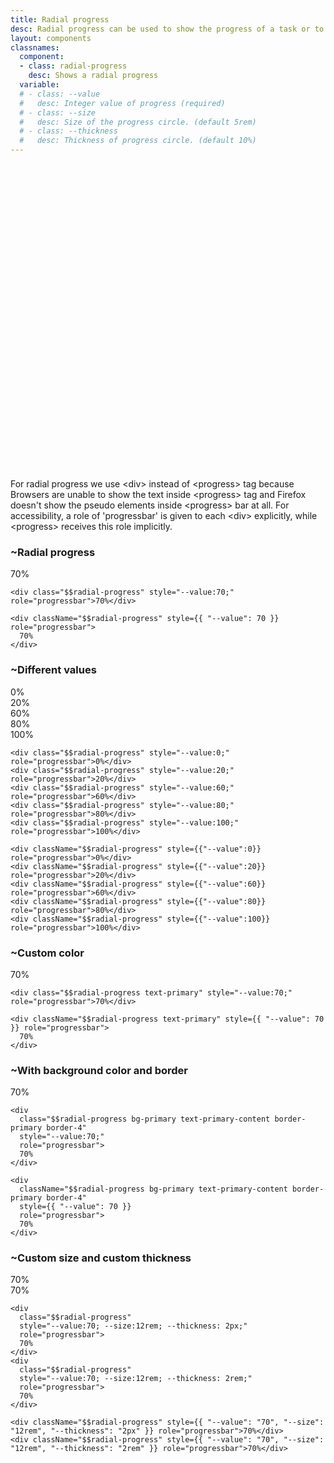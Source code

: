 ```yaml
---
title: Radial progress
desc: Radial progress can be used to show the progress of a task or to show the passing of time.
layout: components
classnames:
  component:
  - class: radial-progress
    desc: Shows a radial progress
  variable:
  # - class: --value
  #   desc: Integer value of progress (required)
  # - class: --size
  #   desc: Size of the progress circle. (default 5rem)
  # - class: --thickness
  #   desc: Thickness of progress circle. (default 10%)
---
```


<script>
  import Component from "$components/Component.svelte"
  import Translate from "$components/Translate.svelte"
</script>

<Translate text="Radial progress needs `--value` CSS variable to work.<br />To change the size, use `--size` CSS variable which has a default value of `5rem`.<br />To change the thickness, use `--thickness` CSS variable which is 10% of the size by default.<br />" />

<div class="alert alert-info text-sm mt-2">
  <svg xmlns="http://www.w3.org/2000/svg" fill="none" viewBox="0 0 24 24" class="stroke-info-content shrink-0 w-6 h-6"><path stroke-linecap="round" stroke-linejoin="round" stroke-width="2" d="M13 16h-1v-4h-1m1-4h.01M21 12a9 9 0 11-18 0 9 9 0 0118 0z"></path></svg>
  For radial progress we use &lt;div&gt; instead of &lt;progress&gt; tag because Browsers are unable to show the text inside &lt;progress&gt; tag and Firefox doesn't show the pseudo elements inside &lt;progress&gt; bar at all.
  For accessibility, a role of 'progressbar' is given to each &lt;div&gt; explicitly, while
  &lt;progress&gt; receives this role implicitly.
</div>


### ~Radial progress
<div class="radial-progress" style="--value:70;" role="progressbar">70%</div>

```~html
<div class="$$radial-progress" style="--value:70;" role="progressbar">70%</div>
```
```~jsx
<div className="$$radial-progress" style={{ "--value": 70 }} role="progressbar">
  70%
</div>
```


### ~Different values
<div class="radial-progress" style="--value:0;" role="progressbar">0%</div>
<div class="radial-progress" style="--value:20;" role="progressbar">20%</div>
<div class="radial-progress" style="--value:60;" role="progressbar">60%</div>
<div class="radial-progress" style="--value:80;" role="progressbar">80%</div>
<div class="radial-progress" style="--value:100;" role="progressbar">100%</div>

```~html
<div class="$$radial-progress" style="--value:0;" role="progressbar">0%</div>
<div class="$$radial-progress" style="--value:20;" role="progressbar">20%</div>
<div class="$$radial-progress" style="--value:60;" role="progressbar">60%</div>
<div class="$$radial-progress" style="--value:80;" role="progressbar">80%</div>
<div class="$$radial-progress" style="--value:100;" role="progressbar">100%</div>
```
```~jsx
<div className="$$radial-progress" style={{"--value":0}} role="progressbar">0%</div>
<div className="$$radial-progress" style={{"--value":20}} role="progressbar">20%</div>
<div className="$$radial-progress" style={{"--value":60}} role="progressbar">60%</div>
<div className="$$radial-progress" style={{"--value":80}} role="progressbar">80%</div>
<div className="$$radial-progress" style={{"--value":100}} role="progressbar">100%</div>
```


### ~Custom color
<div class="radial-progress text-primary" style="--value:70;" role="progressbar">70%</div>

```~html
<div class="$$radial-progress text-primary" style="--value:70;" role="progressbar">70%</div>
```
```~jsx
<div className="$$radial-progress text-primary" style={{ "--value": 70 }} role="progressbar">
  70%
</div>
```


### ~With background color and border
<div class="radial-progress bg-primary text-primary-content border-4 border-primary" style="--value:70;" role="progressbar">70%</div>

```~html
<div
  class="$$radial-progress bg-primary text-primary-content border-primary border-4"
  style="--value:70;"
  role="progressbar">
  70%
</div>
```
```~jsx
<div
  className="$$radial-progress bg-primary text-primary-content border-primary border-4"
  style={{ "--value": 70 }}
  role="progressbar">
  70%
</div>
```


### ~Custom size and custom thickness
<div class="radial-progress" style="--value:70; --size:12rem; --thickness: 2px;" role="progressbar">70%</div>
<div class="radial-progress" style="--value:70; --size:12rem; --thickness: 2rem;" role="progressbar">70%</div>

```~html
<div
  class="$$radial-progress"
  style="--value:70; --size:12rem; --thickness: 2px;"
  role="progressbar">
  70%
</div>
<div
  class="$$radial-progress"
  style="--value:70; --size:12rem; --thickness: 2rem;"
  role="progressbar">
  70%
</div>
```
```~jsx
<div className="$$radial-progress" style={{ "--value": "70", "--size": "12rem", "--thickness": "2px" }} role="progressbar">70%</div>
<div className="$$radial-progress" style={{ "--value": "70", "--size": "12rem", "--thickness": "2rem" }} role="progressbar">70%</div>
```

